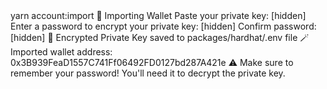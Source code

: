 <div id="termynal" data-termynal>
    <span data-ty="input">yarn account:import</span>
    <span data-ty>👛 Importing Wallet</span>
    <span data-ty="input">Paste your private key: [hidden]</span>
    <span data-ty="input">Enter a password to encrypt your private key: [hidden]</span>
    <span data-ty="input">Confirm password: [hidden]</span>
    <span data-ty>📄 Encrypted Private Key saved to packages/hardhat/.env file</span>
    <span data-ty>🪄 Imported wallet address: 0x3B939FeaD1557C741Ff06492FD0127bd287A421e</span>
    <span data-ty>⚠️ Make sure to remember your password! You'll need it to decrypt the private key.</span>
    <span data-ty="input"> </span>
</div>